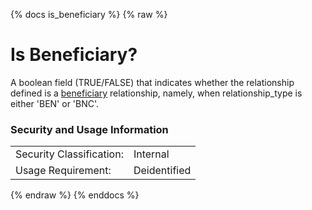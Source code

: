 {% docs is_beneficiary %}
{% raw %}

<a name="is_beneficiary"></a>
# Is Beneficiary?
A boolean field (TRUE/FALSE) that indicates whether the relationship defined is a 
[beneficiary](#!/exposure/docs.business_glossary.glossary#beneficiary) 
relationship, namely, when relationship_type is either 'BEN' or 'BNC'.

### Security and Usage Information
|     |     |
| --- | --- |
| Security Classification: | Internal |
| Usage Requirement:       | Deidentified |

{% endraw %}
{% enddocs %}
